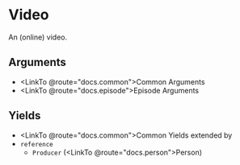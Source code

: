 # Video

An (online) video.

## Arguments

- <LinkTo @route="docs.common">Common Arguments</LinkTo>
- <LinkTo @route="docs.episode">Episode Arguments</LinkTo>

## Yields

- <LinkTo @route="docs.common">Common Yields</LinkTo> extended by
- `reference`
  - `Producer` (<LinkTo @route="docs.person">Person</LinkTo>)
